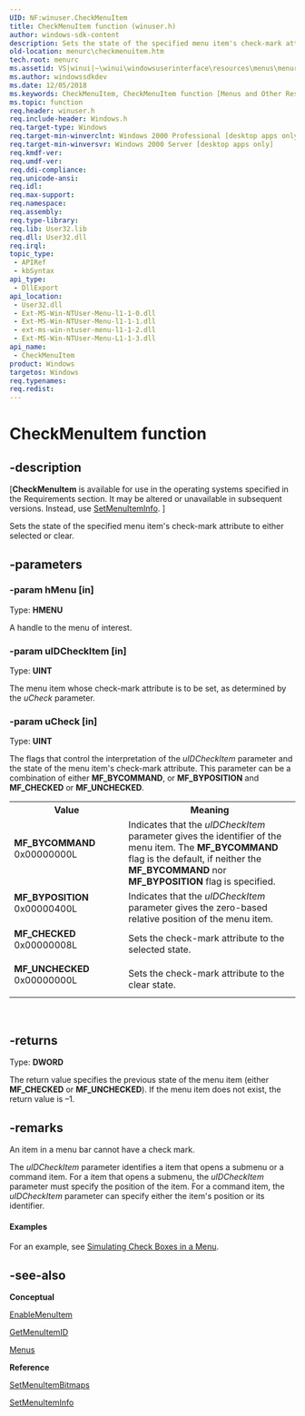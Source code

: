 ```yaml
---
UID: NF:winuser.CheckMenuItem
title: CheckMenuItem function (winuser.h)
author: windows-sdk-content
description: Sets the state of the specified menu item's check-mark attribute to either selected or clear.
old-location: menurc\checkmenuitem.htm
tech.root: menurc
ms.assetid: VS|winui|~\winui\windowsuserinterface\resources\menus\menureference\menufunctions\checkmenuitem.htm
ms.author: windowssdkdev
ms.date: 12/05/2018
ms.keywords: CheckMenuItem, CheckMenuItem function [Menus and Other Resources], MF_BYCOMMAND, MF_BYPOSITION, MF_CHECKED, MF_UNCHECKED, _win32_CheckMenuItem, _win32_checkmenuitem_cpp, menurc.checkmenuitem, winui._win32_checkmenuitem, winuser/CheckMenuItem
ms.topic: function
req.header: winuser.h
req.include-header: Windows.h
req.target-type: Windows
req.target-min-winverclnt: Windows 2000 Professional [desktop apps only]
req.target-min-winversvr: Windows 2000 Server [desktop apps only]
req.kmdf-ver: 
req.umdf-ver: 
req.ddi-compliance: 
req.unicode-ansi: 
req.idl: 
req.max-support: 
req.namespace: 
req.assembly: 
req.type-library: 
req.lib: User32.lib
req.dll: User32.dll
req.irql: 
topic_type:
 - APIRef
 - kbSyntax
api_type:
 - DllExport
api_location:
 - User32.dll
 - Ext-MS-Win-NTUser-Menu-l1-1-0.dll
 - Ext-MS-Win-NTUser-Menu-l1-1-1.dll
 - ext-ms-win-ntuser-menu-l1-1-2.dll
 - Ext-MS-Win-NTUser-Menu-L1-1-3.dll
api_name:
 - CheckMenuItem
product: Windows
targetos: Windows
req.typenames: 
req.redist: 
---
```


# CheckMenuItem function


## -description


<p class="CCE_Message">[<b>CheckMenuItem</b> is available for use in the operating systems specified in the Requirements section. It may be altered or unavailable in subsequent versions. Instead, use <a href="https://msdn.microsoft.com/en-us/library/ms648001(v=VS.85).aspx">SetMenuItemInfo</a>.
]

Sets the state of the specified menu item's check-mark attribute to either selected or clear. 


## -parameters




### -param hMenu [in]

Type: <b>HMENU</b>

A handle to the menu of interest. 


### -param uIDCheckItem [in]

Type: <b>UINT</b>

The menu item whose check-mark attribute is to be set, as determined by the <i>uCheck</i> parameter. 


### -param uCheck [in]

Type: <b>UINT</b>

The flags that control the interpretation of the <i>uIDCheckItem</i> parameter and the state of the menu item's check-mark attribute. This parameter can be a combination of either <b>MF_BYCOMMAND</b>, or <b>MF_BYPOSITION</b> and <b>MF_CHECKED</b> or <b>MF_UNCHECKED</b>. 

<table>
<tr>
<th>Value</th>
<th>Meaning</th>
</tr>
<tr>
<td width="40%"><a id="MF_BYCOMMAND"></a><a id="mf_bycommand"></a><dl>
<dt><b>MF_BYCOMMAND</b></dt>
<dt>0x00000000L</dt>
</dl>
</td>
<td width="60%">
Indicates that the <i>uIDCheckItem</i> parameter gives the identifier of the menu item. The <b>MF_BYCOMMAND</b> flag is the default, if neither the <b>MF_BYCOMMAND</b> nor <b>MF_BYPOSITION</b> flag is specified.

</td>
</tr>
<tr>
<td width="40%"><a id="MF_BYPOSITION"></a><a id="mf_byposition"></a><dl>
<dt><b>MF_BYPOSITION</b></dt>
<dt>0x00000400L</dt>
</dl>
</td>
<td width="60%">
Indicates that the <i>uIDCheckItem</i> parameter gives the zero-based relative position of the menu item.

</td>
</tr>
<tr>
<td width="40%"><a id="MF_CHECKED"></a><a id="mf_checked"></a><dl>
<dt><b>MF_CHECKED</b></dt>
<dt>0x00000008L</dt>
</dl>
</td>
<td width="60%">
Sets the check-mark attribute to the selected state.

</td>
</tr>
<tr>
<td width="40%"><a id="MF_UNCHECKED"></a><a id="mf_unchecked"></a><dl>
<dt><b>MF_UNCHECKED</b></dt>
<dt>0x00000000L</dt>
</dl>
</td>
<td width="60%">
Sets the check-mark attribute to the clear state.

</td>
</tr>
</table>
 


## -returns



Type: <b>DWORD</b>

The return value specifies the previous state of the menu item (either <b>MF_CHECKED</b> or <b>MF_UNCHECKED</b>). If the menu item does not exist, the return value is –1. 




## -remarks



An item in a menu bar cannot have a check mark. 

The <i>uIDCheckItem</i> parameter identifies a item that opens a submenu or a command item. For a item that opens a submenu, the <i>uIDCheckItem</i> parameter must specify the position of the item. For a command item, the <i>uIDCheckItem</i> parameter can specify either the item's position or its identifier.


#### Examples

For an example, see <a href="https://msdn.microsoft.com/en-us/library/ms647558(v=VS.85).aspx">Simulating Check Boxes in a Menu</a>.

<div class="code"></div>



## -see-also




<b>Conceptual</b>



<a href="https://msdn.microsoft.com/en-us/library/ms647636(v=VS.85).aspx">EnableMenuItem</a>



<a href="https://msdn.microsoft.com/en-us/library/ms647979(v=VS.85).aspx">GetMenuItemID</a>



<a href="https://msdn.microsoft.com/en-us/library/ms646977(v=VS.85).aspx">Menus</a>



<b>Reference</b>



<a href="https://msdn.microsoft.com/en-us/library/ms647998(v=VS.85).aspx">SetMenuItemBitmaps</a>



<a href="https://msdn.microsoft.com/en-us/library/ms648001(v=VS.85).aspx">SetMenuItemInfo</a>
 

 

